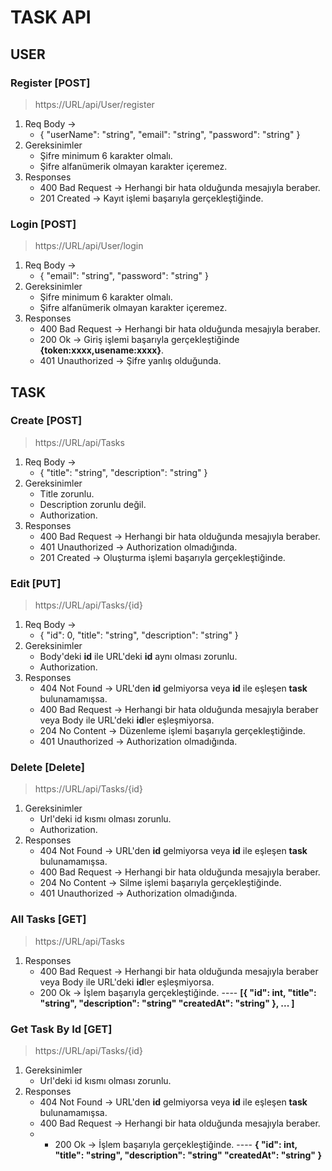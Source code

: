 # TASK API
## USER
### Register [POST]
> https://URL/api/User/register
1. Req Body ->
   - {
  "userName": "string",
  "email": "string",
  "password": "string"
}
2. Gereksinimler
   - Şifre minimum 6 karakter olmalı.
   - Şifre alfanümerik olmayan karakter içeremez. 
3. Responses
   - 400 Bad Request -> Herhangi bir hata olduğunda mesajıyla beraber.
   - 201 Created -> Kayıt işlemi başarıyla gerçekleştiğinde.
  
### Login [POST]
> https://URL/api/User/login
1. Req Body ->
   - {
  "email": "string",
  "password": "string"
}
2. Gereksinimler
   - Şifre minimum 6 karakter olmalı.
   - Şifre alfanümerik olmayan karakter içeremez. 
3. Responses
   - 400 Bad Request -> Herhangi bir hata olduğunda mesajıyla beraber.
   - 200 Ok -> Giriş işlemi başarıyla gerçekleştiğinde **{token:xxxx,usename:xxxx}**.
   - 401 Unauthorized -> Şifre yanlış olduğunda.
  
## TASK
### Create [POST]
> https://URL/api/Tasks
1. Req Body ->
   - {
  "title": "string",
  "description": "string"
}
2. Gereksinimler
   - Title zorunlu.
   - Description zorunlu değil.
   - Authorization.
3. Responses
   - 400 Bad Request -> Herhangi bir hata olduğunda mesajıyla beraber.
   - 401 Unauthorized -> Authorization olmadığında.
   - 201 Created -> Oluşturma işlemi başarıyla gerçekleştiğinde.
  
### Edit [PUT]
> https://URL/api/Tasks/{id}
1. Req Body ->
   - {
  "id": 0,
  "title": "string",
  "description": "string"
}
2. Gereksinimler
   - Body'deki **id** ile URL'deki **id** aynı olması zorunlu.
   - Authorization.
3. Responses
   - 404 Not Found -> URL'den **id** gelmiyorsa veya **id** ile eşleşen **task** bulunamamışsa.
   - 400 Bad Request -> Herhangi bir hata olduğunda mesajıyla beraber veya Body ile URL'deki **id**ler eşleşmiyorsa.
   - 204 No Content -> Düzenleme işlemi başarıyla gerçekleştiğinde.
   - 401 Unauthorized -> Authorization olmadığında.
### Delete [Delete]
> https://URL/api/Tasks/{id}
1. Gereksinimler
   - Url'deki id kısmı olması zorunlu.
   - Authorization.
3. Responses
   - 404 Not Found -> URL'den **id** gelmiyorsa veya **id** ile eşleşen **task** bulunamamışsa.
   - 400 Bad Request -> Herhangi bir hata olduğunda mesajıyla beraber.
   - 204 No Content -> Silme işlemi başarıyla gerçekleştiğinde.
   - 401 Unauthorized -> Authorization olmadığında.
### All Tasks [GET]
> https://URL/api/Tasks
1. Responses
   - 400 Bad Request -> Herhangi bir hata olduğunda mesajıyla beraber veya Body ile URL'deki **id**ler eşleşmiyorsa.
   - 200 Ok ->  İşlem başarıyla gerçekleştiğinde. ---- **[{
  "id": int,
  "title": "string",
  "description": "string"
  "createdAt": "string"
}, ...  ]**
### Get Task By Id [GET]
> https://URL/api/Tasks/{id}
1. Gereksinimler
   - Url'deki id kısmı olması zorunlu.
3. Responses
   - 404 Not Found -> URL'den **id** gelmiyorsa veya **id** ile eşleşen **task** bulunamamışsa.
   - 400 Bad Request -> Herhangi bir hata olduğunda mesajıyla beraber.
   -    - 200 Ok ->  İşlem başarıyla gerçekleştiğinde. ---- **{
  "id": int,
  "title": "string",
  "description": "string"
  "createdAt": "string"
}**



   
